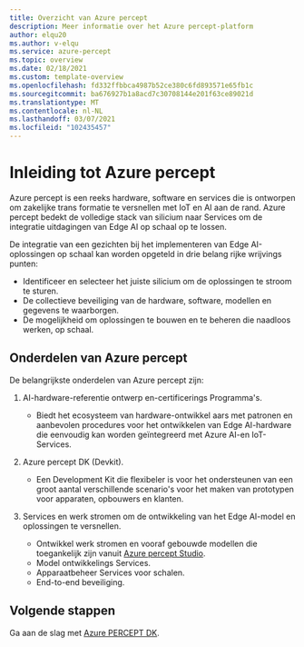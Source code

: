 ```yaml
---
title: Overzicht van Azure percept
description: Meer informatie over het Azure percept-platform
author: elqu20
ms.author: v-elqu
ms.service: azure-percept
ms.topic: overview
ms.date: 02/18/2021
ms.custom: template-overview
ms.openlocfilehash: fd332ffbbca4987b52ce380c6fd893571e65fb1c
ms.sourcegitcommit: ba676927b1a8acd7c30708144e201f63ce89021d
ms.translationtype: MT
ms.contentlocale: nl-NL
ms.lasthandoff: 03/07/2021
ms.locfileid: "102435457"
---
```

# <a name="introduction-to-azure-percept"></a>Inleiding tot Azure percept

Azure percept is een reeks hardware, software en services die is ontworpen om zakelijke trans formatie te versnellen met IoT en AI aan de rand. Azure percept bedekt de volledige stack van silicium naar Services om de integratie uitdagingen van Edge AI op schaal op te lossen.  

De integratie van een gezichten bij het implementeren van Edge AI-oplossingen op schaal kan worden opgeteld in drie belang rijke wrijvings punten:

- Identificeer en selecteer het juiste silicium om de oplossingen te stroom te sturen.
- De collectieve beveiliging van de hardware, software, modellen en gegevens te waarborgen.
- De mogelijkheid om oplossingen te bouwen en te beheren die naadloos werken, op schaal.

## <a name="components-of-azure-percept"></a>Onderdelen van Azure percept

De belangrijkste onderdelen van Azure percept zijn:

1. AI-hardware-referentie ontwerp en-certificerings Programma's.

    - Biedt het ecosysteem van hardware-ontwikkel aars met patronen en aanbevolen procedures voor het ontwikkelen van Edge AI-hardware die eenvoudig kan worden geïntegreerd met Azure AI-en IoT-Services.

2. Azure percept DK (Devkit).

    - Een Development Kit die flexibeler is voor het ondersteunen van een groot aantal verschillende scenario's voor het maken van prototypen voor apparaten, opbouwers en klanten.

3. Services en werk stromen om de ontwikkeling van het Edge AI-model en oplossingen te versnellen.

    - Ontwikkel werk stromen en vooraf gebouwde modellen die toegankelijk zijn vanuit [Azure percept Studio](https://go.microsoft.com/fwlink/?linkid=2135819).
    - Model ontwikkelings Services.
    - Apparaatbeheer Services voor schalen.
    - End-to-end beveiliging.

## <a name="next-steps"></a>Volgende stappen

Ga aan de slag met [Azure PERCEPT DK](./overview-azure-percept-dk.md). 
